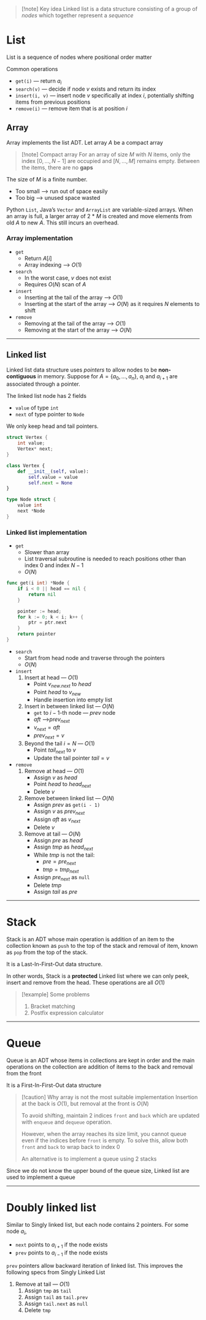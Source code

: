 
>[!note] Key idea
>Linked list is a data structure consisting of a group of *nodes* which together represent a *sequence*


# List

List is a sequence of nodes where positional order matter

Common operations
- `get(i)` — return $a_i$
- `search(v)` — decide if node $v$ exists and return its index
- `insert(i, v)` — insert node $v$ specifically at index $i$, potentially shifting items from previous positions
- `remove(i)` — remove item that is at position $i$

## Array

Array implements the list ADT. Let array $A$ be a compact array

>[!note] Compact array
>For an array of size $M$ with $N$ items, only the index $[0, ..., N-1]$ are occupied and $[N, …, M]$ remains empty. Between the items, there are no **gaps**

The size of $M$ is a finite number.
- Too small –> run out of space easily
- Too big –> unused space wasted

Python `List`, Java’s `Vector` and `ArrayList` are variable-sized arrays. When an array is full, a larger array of 2 * $M$ is created and move elements from old $A$ to new $A$. This still incurs an overhead.

### Array implementation
- `get`
	- Return $A[i]$
	- Array indexing –> $O(1)$
- `search`
	- In the worst case, $v$ does not exist
	- Requires $O(N)$ scan of $A$
- `insert`
	- Inserting at the tail of the array –> $O(1)$
	- Inserting at the start of the array –> $O(N)$ as it requires $N$ elements to shift
- `remove`
	- Removing at the tail of the array –> $O(1)$
	- Removing at the start of the array –> $O(N)$
---
## Linked list
Linked list data structure uses *pointers* to allow nodes to be **non-contiguous** in memory. Suppose for $A = \{ a_0, …, a_n\}$, $a_i$ and $a_{i+1}$ are associated through a pointer.

The linked list node has 2 fields
- `value` of type `int`
- `next` of type pointer to `Node` 

We only keep head and tail pointers.

```cpp
struct Vertex {
	int value;
	Vertex* next;
}
```

```python
class Vertex {
	def __init__(self, value):
		self.value = value
		self.next = None
}
```

```go
type Node struct {
	value int
	next *Node
}
```

### Linked list implementation
- `get`
	- Slower than array
	- List traversal subroutine is needed to reach positions other than index $0$ and index $N-1$
	- $O(N)$

```go
func get(i int) *Node {
	if i < 0 || head == nil {
		return nil
	}

	pointer := head;
	for k := 0; k < i; k++ {
		ptr = ptr.next
	}
	return pointer
}
```

- `search`
	- Start from head node and traverse through the pointers
	- $O(N)$
- `insert`
	1. Insert at head — $O(1)$
		- Point $v_{new.next}$ to $head$
		- Point $head$ to $v_{new}$
		- Handle insertion into empty list
	2. Insert in between linked list — $O(N)$
		- `get` to $i-1$-th node — $prev$ node
		- $aft$ –>$prev_{next}$
		- $v_{next} = aft$
		- $prev_{next} = v$
	3. Beyond the tail $i = N$ — $O(1)$
		- Point $tail_{next}$ to $v$
		- Update the tail pointer $tail = v$
- `remove`
	1. Remove at head — $O(1)$
		- Assign $v$ as $head$
		- Point $head$ to $head_{next}$
		- Delete $v$
	2. Remove between linked list — $O(N)$
		- Assign $prev$ as `get(i - 1)`
		- Assign $v$ as $prev_{next}$
		- Assign $aft$ as $v_{next}$
		- Delete $v$
	3. Remove at tail — $O(N)$
		- Assign $pre$ as $head$
		- Assign $tmp$ as $head_{next}$
		- While $tmp$ is not the tail:
			- $pre = pre_{next}$
			- $tmp = tmp_{next}$
		- Assign $pre_{next}$ as `null`
		- Delete $tmp$
		- Assign $tail$ as $pre$
---

# Stack
Stack is an ADT whose main operation is addition of an item to the collection known as `push` to the top of the stack and removal of item, known as `pop` from the top of the stack.

It is a Last-In-First-Out data structure.

In other words, Stack is a **protected** Linked list where we can only peek, insert and remove from the head. These operations are all $O(1)$

>[!example] Some problems
>1. Bracket matching
>2. Postfix expression calculator

---

# Queue
Queue is an ADT whose items in collections are kept in order and the main operations on the collection are addition of items to the back and removal from the front

It is a First-In-First-Out data structure

>[!caution] Why array is not the most suitable implementation
>Insertion at the back is $O(1)$, but removal at the front is $O(N)$
>
>To avoid shifting, maintain 2 indices `front` and `back` which are updated with `enqueue` and `dequeue` operation.
>
>However, when the array reaches its size limit, you cannot queue even if the indices before `front` is empty.
>To solve this, allow both `front` and `back` to wrap back to index $0$
>
>An alternative is to implement a queue using 2 stacks

Since we do not know the upper bound of the queue size, Linked list are used to implement a queue

---

# Doubly linked list
Similar to Singly linked list, but each node contains 2 pointers. For some node $a_i$,
- `next` points to $a_{i+1}$ if the node exists
- `prev` points to $a_{i-1}$ if the node exists

`prev` pointers allow backward iteration of linked list. This improves the following specs from Singly Linked List

1. Remove at tail — $O(1)$
	1. Assign `tmp` as `tail`
	2. Assign `tail` as `tail.prev`
	3. Assign `tail.next` as `null`
	4. Delete `tmp`


